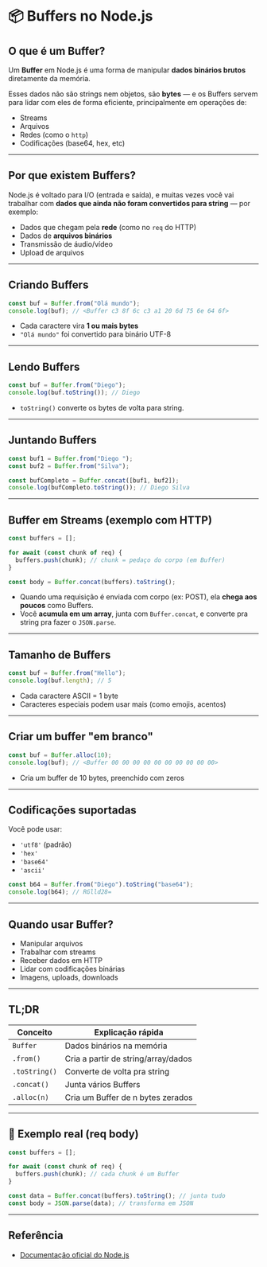 # 📦 Buffers no Node.js

## O que é um Buffer?

Um **Buffer** em Node.js é uma forma de manipular **dados binários brutos** diretamente da memória.

Esses dados não são strings nem objetos, são **bytes** — e os Buffers servem para lidar com eles de forma eficiente, principalmente em operações de:

- Streams
- Arquivos
- Redes (como o `http`)
- Codificações (base64, hex, etc)

---

## Por que existem Buffers?

Node.js é voltado para I/O (entrada e saída), e muitas vezes você vai trabalhar com **dados que ainda não foram convertidos para string** — por exemplo:

- Dados que chegam pela **rede** (como no `req` do HTTP)
- Dados de **arquivos binários**
- Transmissão de áudio/vídeo
- Upload de arquivos

---

## Criando Buffers

```js
const buf = Buffer.from("Olá mundo");
console.log(buf); // <Buffer c3 8f 6c c3 a1 20 6d 75 6e 64 6f>
```

- Cada caractere vira **1 ou mais bytes**
- `"Olá mundo"` foi convertido para binário UTF-8

---

## Lendo Buffers

```js
const buf = Buffer.from("Diego");
console.log(buf.toString()); // Diego
```

- `toString()` converte os bytes de volta para string.

---

## Juntando Buffers

```js
const buf1 = Buffer.from("Diego ");
const buf2 = Buffer.from("Silva");

const bufCompleto = Buffer.concat([buf1, buf2]);
console.log(bufCompleto.toString()); // Diego Silva
```

---

## Buffer em Streams (exemplo com HTTP)

```js
const buffers = [];

for await (const chunk of req) {
  buffers.push(chunk); // chunk = pedaço do corpo (em Buffer)
}

const body = Buffer.concat(buffers).toString();
```

- Quando uma requisição é enviada com corpo (ex: POST), ela **chega aos poucos** como Buffers.
- Você **acumula em um array**, junta com `Buffer.concat`, e converte pra string pra fazer o `JSON.parse`.

---

## Tamanho de Buffers

```js
const buf = Buffer.from("Hello");
console.log(buf.length); // 5
```

- Cada caractere ASCII = 1 byte
- Caracteres especiais podem usar mais (como emojis, acentos)

---

## Criar um buffer "em branco"

```js
const buf = Buffer.alloc(10);
console.log(buf); // <Buffer 00 00 00 00 00 00 00 00 00 00>
```

- Cria um buffer de 10 bytes, preenchido com zeros

---

## Codificações suportadas

Você pode usar:

- `'utf8'` (padrão)
- `'hex'`
- `'base64'`
- `'ascii'`

```js
const b64 = Buffer.from("Diego").toString("base64");
console.log(b64); // RGlld28=
```

---

## Quando usar Buffer?

- Manipular arquivos
- Trabalhar com streams
- Receber dados em HTTP
- Lidar com codificações binárias
- Imagens, uploads, downloads

---

## TL;DR

| Conceito      | Explicação rápida                   |
| ------------- | ----------------------------------- |
| `Buffer`      | Dados binários na memória           |
| `.from()`     | Cria a partir de string/array/dados |
| `.toString()` | Converte de volta pra string        |
| `.concat()`   | Junta vários Buffers                |
| `.alloc(n)`   | Cria um Buffer de n bytes zerados   |

---

## 🚀 Exemplo real (req body)

```js
const buffers = [];

for await (const chunk of req) {
  buffers.push(chunk); // cada chunk é um Buffer
}

const data = Buffer.concat(buffers).toString(); // junta tudo
const body = JSON.parse(data); // transforma em JSON
```

---

## Referência

- [Documentação oficial do Node.js](https://nodejs.org/api/buffer.html)
